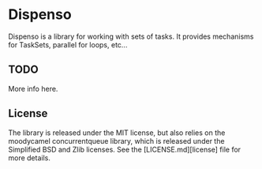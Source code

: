 # Dispenso
Dispenso is a library for working with sets of tasks.  It provides mechanisms for TaskSets, parallel for loops, etc...

## TODO

More info here.

## License

The library is released under the MIT license, but also relies on the moodycamel concurrentqueue library, which is released under the Simplified BSD and Zlib licenses.  See the [LICENSE.md][license] file for more details.